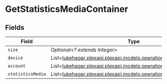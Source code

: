 # GetStatisticsMediaContainer


## Fields

| Field                                                                                                                   | Type                                                                                                                    | Required                                                                                                                | Description                                                                                                             | Example                                                                                                                 |
| ----------------------------------------------------------------------------------------------------------------------- | ----------------------------------------------------------------------------------------------------------------------- | ----------------------------------------------------------------------------------------------------------------------- | ----------------------------------------------------------------------------------------------------------------------- | ----------------------------------------------------------------------------------------------------------------------- |
| `size`                                                                                                                  | *Optional<? extends Integer>*                                                                                           | :heavy_minus_sign:                                                                                                      | N/A                                                                                                                     | 5497                                                                                                                    |
| `device`                                                                                                                | List<[lukehagar.plexapi.plexapi.models.operations.GetStatisticsDevice](../../models/operations/GetStatisticsDevice.md)> | :heavy_minus_sign:                                                                                                      | N/A                                                                                                                     |                                                                                                                         |
| `account`                                                                                                               | List<[lukehagar.plexapi.plexapi.models.operations.Account](../../models/operations/Account.md)>                         | :heavy_minus_sign:                                                                                                      | N/A                                                                                                                     |                                                                                                                         |
| `statisticsMedia`                                                                                                       | List<[lukehagar.plexapi.plexapi.models.operations.StatisticsMedia](../../models/operations/StatisticsMedia.md)>         | :heavy_minus_sign:                                                                                                      | N/A                                                                                                                     |                                                                                                                         |